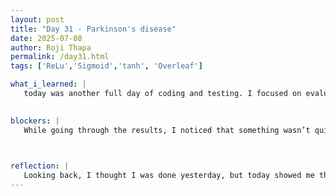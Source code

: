 ```yaml
---
layout: post
title: "Day 31 - Parkinson's disease"
date: 2025-07-08
author: Roji Thapa
permalink: /day31.html
tags: ['ReLu','Sigmoid','tanh', 'Overleaf']

what_i_learned: |
   today was another full day of coding and testing. I focused on evaluating the Parkinson’s disease dataset using balanced data without cross-validation. I had already done the other two setups—imbalanced data without cross-validation and balanced data with cross-validation—so this was the final piece. Luckily, this part went smoothly, and I was able to run the models and collect the results without any errors. After that, I updated my Overleaf report with both today’s and yesterday’s results to keep everything organized.

  
blockers: |
   While going through the results, I noticed that something wasn’t quite right with the percentage difference values between training and testing metrics. At first, I wasn’t sure if it was a bug or just a logic issue. With the help of my graduate mentor, I figured out it was a logical error in how I calculated the difference. It wasn’t a big mistake, but it was enough to affect result. After fixing the function and updating the code, the results finally made more sense.
   


reflection: |
   Looking back, I thought I was done yesterday, but today showed me that there’s always room for improvement. Even small details like one line of code can have a big impact on the final outcome. I learned that it’s important not just to run the models, but also to take time to review and understand the results properly. The next step is to finish writing the conclusion and observations based on the results. Overall, it was a productive day filled with learning and understanding.
---
```

